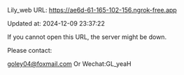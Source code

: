 Lily_web URL: https://ae6d-61-165-102-156.ngrok-free.app

Updated at: 2024-12-09 23:37:22

If you cannot open this URL, the server might be down.

Please contact: 

goley04@foxmail.com Or Wechat:GL_yeaH